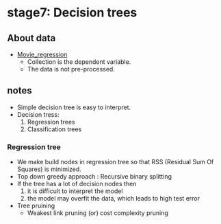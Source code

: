 # stage7: Decision trees

## About data
- [Movie_regression](data/Movie_regression.csv)
    - Collection is the dependent variable.
    - The data is not pre-processed.

## notes
- Simple decision tree is easy to interpret.
- Decision tress:
    1) Regression trees
    2) Classification trees

### Regression tree
- We make build nodes in regression tree so that RSS (Residual Sum Of Squares) is minimized.
- Top down greedy approach : Recursive binary splitting
- If the tree has a lot of decision nodes then 
    1) it is difficult to interpret the model
    2) the model may overfit the data, which leads to high test error
- Tree pruining
    - Weakest link pruning (or) cost complexity pruning
    

